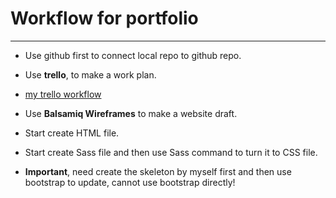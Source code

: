 # Workflow for portfolio
-------------
- Use github first to connect local repo to github repo.

- Use **trello**, to make a work plan.
 - <a href="https://trello.com/b/MZ4zCbBK/t1a1-portfolio-project-management" target="_blank">my trello workflow</a>
 
- Use **Balsamiq Wireframes** to make a website draft.

- Start create HTML file.

- Start create Sass file and then use Sass command to turn it to CSS file.

- **Important**, need create the skeleton by myself first and then use bootstrap to update, cannot use bootstrap directly! 
